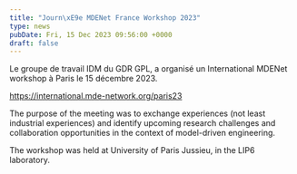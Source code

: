 ```yaml
---
title: "Journ\xE9e MDENet France Workshop 2023"
type: news
pubDate: Fri, 15 Dec 2023 09:56:00 +0000
draft: false
---
```


Le groupe de travail IDM du GDR GPL, a organisé un International MDENet workshop à Paris le 15 décembre 2023.

<https://international.mde-network.org/paris23>

The purpose of the meeting was to exchange experiences (not least industrial experiences) and identify upcoming research challenges and collaboration opportunities in the context of model-driven engineering.

The workshop was held at University of Paris Jussieu, in the LIP6 laboratory.
